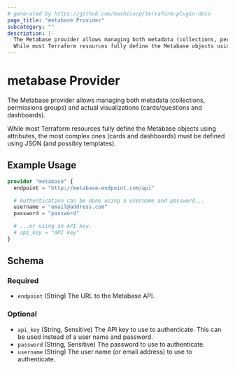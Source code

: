 ```yaml
---
# generated by https://github.com/hashicorp/terraform-plugin-docs
page_title: "metabase Provider"
subcategory: ""
description: |-
  The Metabase provider allows managing both metadata (collections, permissions groups) and actual visualizations (cards/questions and dashboards).
  While most Terraform resources fully define the Metabase objects using attributes, the most complex ones (cards and dashboards) must be defined using JSON (and possibly templates).
---
```


# metabase Provider

The Metabase provider allows managing both metadata (collections, permissions groups) and actual visualizations (cards/questions and dashboards).

While most Terraform resources fully define the Metabase objects using attributes, the most complex ones (cards and dashboards) must be defined using JSON (and possibly templates).

## Example Usage

```terraform
provider "metabase" {
  endpoint = "http://metabase-endpoint.com/api"

  # Authentication can be done using a username and password...
  username = "email@address.com"
  password = "password"

  # ...or using an API key.
  # api_key = "API key"
}
```

<!-- schema generated by tfplugindocs -->
## Schema

### Required

- `endpoint` (String) The URL to the Metabase API.

### Optional

- `api_key` (String, Sensitive) The API key to use to authenticate. This can be used instead of a user name and password.
- `password` (String, Sensitive) The password to use to authenticate.
- `username` (String) The user name (or email address) to use to authenticate.
